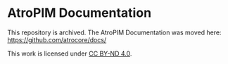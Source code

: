 # AtroPIM Documentation

This repository is archived. The AtroPIM Documentation was moved here: https://github.com/atrocore/docs/

This work is licensed under [CC BY-ND 4.0](https://creativecommons.org/licenses/by-nd/4.0/).
